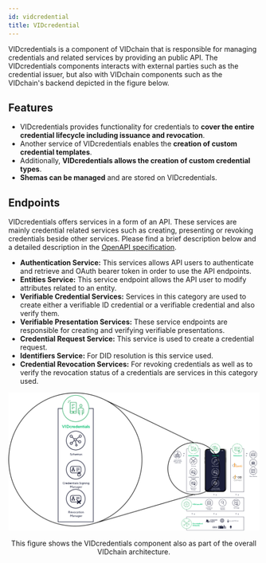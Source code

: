 ```yaml
---
id: vidcredential
title: VIDcredential
---
```


VIDcredentials is a component of VIDchain that is responsible for managing credentials and related services by providing an public API. The VIDcredentials components interacts with external parties such as the credential issuer, but also with VIDchain components such as the VIDchain's backend depicted in the figure below.

## Features

- VIDcredentials provides functionality for credentials to **cover the entire credential lifecycle including issuance and revocation**.
- Another service of VIDcredentials enables the **creation of custom credential templates**.
- Additionally, **VIDcredentials allows the creation of custom credential types**.
- **Shemas can be managed** and are stored on VIDcredentials.

## Endpoints

VIDcredentials offers services in a form of an API. These services are mainly credential related services such as creating, presenting or revoking credentials beside other services. Please find a brief description below and a detailed description in the [OpenAPI specification](https://docs.vidchain.net/vidcredentials-openapi).

- **Authentication Service:** This services allows API users to authenticate and retrieve and OAuth bearer token in order to use the API endpoints.
- **Entities Service:** This service endpoint allows the API user to modify attributes related to an entity.
- **Verifiable Credential Services:** Services in this category are used to create either a verifiable ID credential or a verifiable credential and also verify them.
- **Verifiable Presentation Services:** These service endpoints are responsible for creating and verifying verifiable presentations.
- **Credential Request Service:** This service is used to create a credential request.
- **Identifiers Service:** For DID resolution is this service used.
- **Credential Revocation Services:** For revoking credentials as well as to verify the revocation status of a credentials are services in this category used.

![vidcredentials](../_media/vidcredentials.png)

<figcaption align="center">
This figure shows the VIDcredentials component also as part of the overall VIDchain architecture. 
</figcaption>
